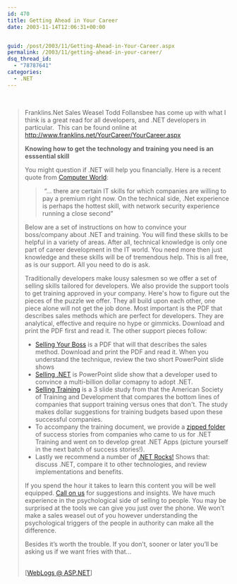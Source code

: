 ```yaml
---
id: 470
title: Getting Ahead in Your Career
date: 2003-11-14T12:06:31+00:00


guid: /post/2003/11/Getting-Ahead-in-Your-Career.aspx
permalink: /2003/11/getting-ahead-in-your-career/
dsq_thread_id:
  - "78787641"
categories:
  - .NET
---
```

<body xmlns="http://www.w3.org/1999/xhtml">
    <div class="Section1">
        <p>
            &#160;
        </p>
        <blockquote style='margin-top:5.0pt;margin-bottom:5.0pt'> 
        <p>
            Franklins.Net Sales Weasel Todd Follansbee has come up with what I think is a great&#160;read
            for all developers, and .NET developers in particular.&#160; This can be found online
            at <a href="http://www.franklins.net/YourCareer/YourCareer.aspx" title="http://www.franklins.net/YourCareer/YourCareer.aspx">http://www.franklins.net/YourCareer/YourCareer.aspx</a>
        </p>
        <p>
            <strong><b>Knowing how to get the technology and training you need is an esssential
            skill</b></strong>&#160;
        </p>
        <p>
            You might question if .NET will help you financially. Here is a recent quote from <a href="http://www.computerworld.com/careertopics/careers/story/0,,86408,00.html" title="http://www.computerworld.com/careertopics/careers/story/0,,86408,00.html">Computer
            World</a>:&#160;
        </p>
        <blockquote style='margin-top:5.0pt;margin-right:0in;margin-bottom:5.0pt'> 
        <p>
            &#160;&ldquo;&hellip; there are certain IT skills for which companies are willing
            to pay a premium right now. On the technical side, .Net experience is perhaps the
            hottest skill, with network security experience running a close second&rdquo;&#160;
        </p>
        </blockquote> 
        <p>
            Below are a set of instructions on how to convince your boss/company about .NET and
            training. You will find these skills to be helpful in a variety of areas. After all,
            technical knowledge is only one part of career development in the IT world. You need
            more then just knowledge and these skills will be of tremendous help. This is all
            free, as is our support. All you need to do is ask.&#160;
        </p>
        <p>
            Traditionally developers make lousy salesmen so we offer a set of selling skills tailored
            for developers. We also provide the support tools to get training approved in your
            company. Here's how to figure out the pieces of the puzzle we offer. They all build
            upon each other, one piece alone will not get the job done. Most important is the
            PDF that describes sales methods which are perfect for developers. They are analytical,
            effective and require no hype or gimmicks. Download and print the PDF first and read
            it. The other support pieces follow:&#160;&#160;
        </p>
        <ul type="disc">
            <li class="MsoNormal" style='mso-margin-top-alt:auto;mso-margin-bottom-alt:auto; mso-list:l0 level1 lfo1'>
                <span style=''><a href="http://www.franklins.net/yourcareer/files/selling_your_boss.pdf" title="http://www.franklins.net/yourcareer/files/selling_your_boss.pdf">Selling
                Your Boss</a> is a PDF that will that describes the sales method. Download and print
                the PDF and read it. When you understand the technique, review the two short PowerPoint
                slide shows</span>
            </li>
            <li class="MsoNormal" style='mso-margin-top-alt:auto;mso-margin-bottom-alt:auto; mso-list:l0 level1 lfo1'>
                <span style=''><a href="http://www.franklins.net/yourcareer/files/selling_dot_net.ppt" title="http://www.franklins.net/yourcareer/files/selling_dot_net.ppt">Selling
                .NET</a> is PowerPoint slide show that a developer used to convince a multi-billion
                dollar comapny to adopt .NET.</span>
            </li>
            <li class="MsoNormal" style='mso-margin-top-alt:auto;mso-margin-bottom-alt:auto; mso-list:l0 level1 lfo1'>
                <span style=''><a href="http://www.franklins.net/yourcareer/files/ASTD_Trends_and_Stats.pdf" title="http://www.franklins.net/yourcareer/files/ASTD_Trends_and_Stats.pdf">Selling
                Training</a> is a 3 slide study from that the American Society of Training and Development
                that compares the bottom lines of companies that support training versus ones that
                don't. The study makes dollar suggestions for training budgets based upon these successful
                companies.</span>
            </li>
            <li class="MsoNormal" style='mso-margin-top-alt:auto;mso-margin-bottom-alt:auto; mso-list:l0 level1 lfo1'>
                <span style=''>To accompany the training document, we provide a <a href="http://www.franklins.net/yourcareer/files/success_stories.zip" title="http://www.franklins.net/yourcareer/files/success_stories.zip">zipped
                folder</a> of success stories from companies who came to us for .NET Training and
                went on to develop great .NET Apps (picture yourself in the next batch of success
                stories!).</span>
            </li>
            <li class="MsoNormal" style='mso-margin-top-alt:auto;mso-margin-bottom-alt:auto; mso-list:l0 level1 lfo1'>
                <span style=''>Lastly we recommend a number of <a href="http://www.franklins.net/dotnetrocks.asp" title="http://www.franklins.net/dotnetrocks.asp">.NET
                Rocks!</a> Shows that: discuss .NET, compare it to other technologies, and review
                implementations and benefits.</span>
            </li>
        </ul>
        <p>
            If you spend the hour it takes to learn this content you will be well equipped. <a href="http://www.franklins.net/contact.asp" title="http://www.franklins.net/contact.asp">Call
            on us</a> for suggestions and insights. We have much experience in the psychological
            side of selling to people. You may be surprised at the tools we can give you just
            over the phone. We won&rsquo;t make a sales weasel out of you however understanding
            the psychological triggers of the people in authority can make all the difference.&#160;
        </p>
        <p>
            Besides it&rsquo;s worth the trouble. If you don&rsquo;t, sooner or later you&rsquo;ll
            be asking us if we want fries with that...
        </p>
        <p class="MsoNormal">
            <br />
            [<a href="http://weblogs.asp.net/CFranklin/posts/37365.aspx">WebLogs @ ASP.NET</a>]
        </p>
        </blockquote>
    </div>
</body>